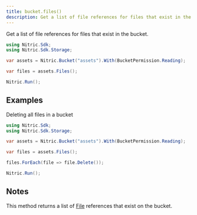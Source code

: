 ```yaml
---
title: bucket.files()
description: Get a list of file references for files that exist in the bucket.
---
```


Get a list of file references for files that exist in the bucket.

```csharp
using Nitric.Sdk;
using Nitric.Sdk.Storage;

var assets = Nitric.Bucket("assets").With(BucketPermission.Reading);

var files = assets.Files();

Nitric.Run();
```

## Examples

Deleting all files in a bucket

```csharp
using Nitric.Sdk;
using Nitric.Sdk.Storage;

var assets = Nitric.Bucket("assets").With(BucketPermission.Reading);

var files = assets.Files();

files.ForEach(file => file.Delete());

Nitric.Run();
```

## Notes

This method returns a list of [File](./bucket-file) references that exist on the bucket.
